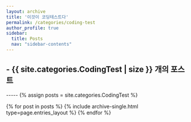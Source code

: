 ```yaml
---
layout: archive
title: '이것이 코딩테스트다'
permalink: /categories/coding-test
author_profile: true
sidebar:
  title: Posts
  nav: "sidebar-contents"
---
```


<h2> - {{ site.categories.CodingTest | size }} 개의 포스트 </h2>
-----
{% assign posts = site.categories.CodingTest %}


{% for post in posts %}
  {% include archive-single.html type=page.entries_layout %}
{% endfor %}
